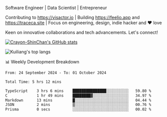 Software Engineer | Data Scientist | Entrepreneur

Contributing to https://visactor.io | Building https://feelio.app and https://traceca.site | Focus on engineering, design, indie hacker and ❤️ love

Keen on innovative collaborations and tech advancements. Let's connect!

[![Crayon-ShinChan's GitHub stats](https://github-readme-stats.vercel.app/api?username=mengxi-ream)](https://github.com/anuraghazra/github-readme-stats)

![Kuiliang's top langs](https://github-readme-stats.vercel.app/api/top-langs?username=mengxi-ream&&hide=tex,jupyter%20notebook,mdx,scss)

📊 Weekly Development Breakdown

<!--START_SECTION:waka-->

```txt
From: 24 September 2024 - To: 01 October 2024

Total Time: 5 hrs 12 mins

TypeScript    3 hrs 6 mins    ███████████████░░░░░░░░░░   59.80 %
C             1 hr 49 mins    ████████▓░░░░░░░░░░░░░░░░   34.97 %
Markdown      13 mins         █░░░░░░░░░░░░░░░░░░░░░░░░   04.44 %
JSON          2 mins          ▒░░░░░░░░░░░░░░░░░░░░░░░░   00.76 %
Prisma        0 secs          ░░░░░░░░░░░░░░░░░░░░░░░░░   00.02 %
```

<!--END_SECTION:waka-->
